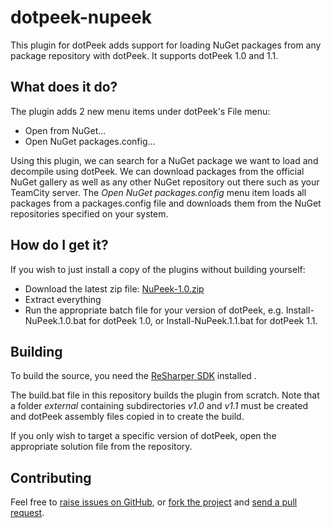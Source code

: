 # dotpeek-nupeek

This plugin for dotPeek adds support for loading NuGet packages from any package repository with dotPeek. It supports dotPeek 1.0 and 1.1.

## What does it do? ##

The plugin adds 2 new menu items under dotPeek's File menu:

+ Open from NuGet...
+ Open NuGet packages.config...

Using this plugin, we can search for a NuGet package we want to load and decompile using dotPeek. We can download packages from the official NuGet gallery as well as any other NuGet repository out there such as your TeamCity server.
The _Open NuGet packages.config_ menu item loads all packages from a packages.config file and downloads them from the NuGet repositories specified on your system.

## How do I get it? ##

If you wish to just install a copy of the plugins without building yourself:

- Download the latest zip file: [NuPeek-1.0.zip](https://github.com/JetBrains/dotpeek-nupeek/raw/downloads/downloads/NuPeek-1.0.zip)
- Extract everything
- Run the appropriate batch file for your version of dotPeek, e.g. Install-NuPeek.1.0.bat for dotPeek 1.0, or Install-NuPeek.1.1.bat for dotPeek 1.1.

## Building ##

To build the source, you need the [ReSharper SDK](http://www.jetbrains.com/resharper/download/index.html) installed .

The build.bat file in this repository builds the plugin from scratch. Note that a folder _external_ containing subdirectories _v1.0_ and _v1.1_ must be created and dotPeek assembly files copied in to create the build.

If you only wish to target a specific version of dotPeek, open the appropriate solution file from the repository.

## Contributing ##

Feel free to [raise issues on GitHub](https://github.com/JetBrains/dotpeek-nupeek/issues), or [fork the project](http://help.github.com/fork-a-repo/) and [send a pull request](http://help.github.com/send-pull-requests/).





